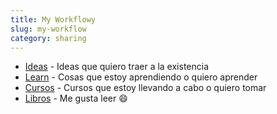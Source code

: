 ```yaml
---
title: My Workflowy
slug: my-workflow
category: sharing
---
```


- [Ideas][1] - Ideas que quiero traer a la existencia
- [Learn][2] - Cosas que estoy aprendiendo o quiero aprender
- [Cursos][3] - Cursos que estoy llevando a cabo o quiero tomar
- [Libros][4] - Me gusta leer :smile: 

[1]:	https://workflowy.com/s/ideas/NMifNDWQyy0CQMbi
[2]:	https://workflowy.com/s/learn/wl1JDU4KtcDeSjf0
[3]:	https://workflowy.com/s/cursos/r4iS3lRYkNaxGHRl
[4]:	/wiki/books/reference